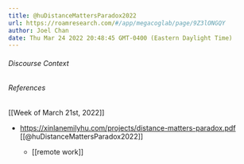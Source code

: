 ```yaml
---
title: @huDistanceMattersParadox2022
url: https://roamresearch.com/#/app/megacoglab/page/9Z3lONGQY
author: Joel Chan
date: Thu Mar 24 2022 20:48:45 GMT-0400 (Eastern Daylight Time)
---
```




###### Discourse Context



###### References

[[Week of March 21st, 2022]]

- https://xinlanemilyhu.com/projects/distance-matters-paradox.pdf [[@huDistanceMattersParadox2022]]

    - [[remote work]]
